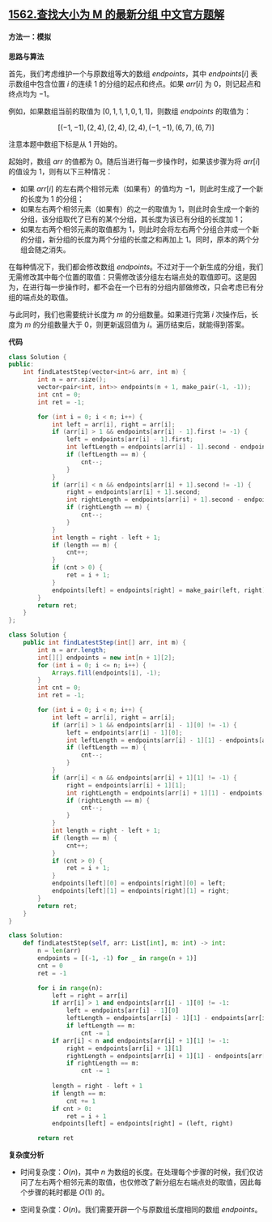 ## [1562.查找大小为 M 的最新分组 中文官方题解](https://leetcode.cn/problems/find-latest-group-of-size-m/solutions/100000/cha-zhao-da-xiao-wei-m-de-zui-xin-fen-zu-by-leetco)
#### 方法一：模拟

**思路与算法**

首先，我们考虑维护一个与原数组等大的数组 $\textit{endpoints}$，其中 $\textit{endpoints}[i]$ 表示数组中包含位置 $i$ 的连续 $1$ 的分组的起点和终点。如果 $\textit{arr}[i]$ 为 $0$，则记起点和终点均为 $-1$。

例如，如果数组当前的取值为 $[0, 1, 1, 1, 0, 1, 1]$，则数组 $\textit{endpoints}$ 的取值为：

$$
[(-1, -1), (2, 4), (2, 4), (2, 4), (-1, -1), (6, 7), (6,7)]
$$

注意本题中数组下标是从 $1$ 开始的。

起始时，数组 $\textit{arr}$ 的值都为 $0$。随后当进行每一步操作时，如果该步骤为将 $\textit{arr}[i]$ 的值设为 $1$，则有以下三种情况：
- 如果 $\textit{arr}[i]$ 的左右两个相邻元素（如果有）的值均为 $-1$，则此时生成了一个新的长度为 $1$ 的分组；
- 如果左右两个相邻元素（如果有）的之一的取值为 $1$，则此时会生成一个新的分组，该分组取代了已有的某个分组，其长度为该已有分组的长度加 $1$；
- 如果左右两个相邻元素的取值都为 $1$，则此时会将左右两个分组合并成一个新的分组，新分组的长度为两个分组的长度之和再加上 $1$。同时，原本的两个分组会随之消失。

在每种情况下，我们都会修改数组 $\textit{endpoints}$。不过对于一个新生成的分组，我们无需修改其中每个位置的取值：只需修改该分组左右端点处的取值即可。这是因为，在进行每一步操作时，都不会在一个已有的分组内部做修改，只会考虑已有分组的端点处的取值。

与此同时，我们也需要统计长度为 $m$ 的分组数量。如果进行完第 $i$ 次操作后，长度为 $m$ 的分组数量大于 $0$，则更新返回值为 $i$。遍历结束后，就能得到答案。

**代码**

```C++ [sol1-C++]
class Solution {
public:
    int findLatestStep(vector<int>& arr, int m) {
        int n = arr.size();
        vector<pair<int, int>> endpoints(n + 1, make_pair(-1, -1));
        int cnt = 0;
        int ret = -1;

        for (int i = 0; i < n; i++) {
            int left = arr[i], right = arr[i];
            if (arr[i] > 1 && endpoints[arr[i] - 1].first != -1) {
                left = endpoints[arr[i] - 1].first;
                int leftLength = endpoints[arr[i] - 1].second - endpoints[arr[i] - 1].first + 1;
                if (leftLength == m) {
                    cnt--;
                }
            }
            if (arr[i] < n && endpoints[arr[i] + 1].second != -1) {
                right = endpoints[arr[i] + 1].second;
                int rightLength = endpoints[arr[i] + 1].second - endpoints[arr[i] + 1].first + 1;
                if (rightLength == m) {
                    cnt--;
                }
            }
            int length = right - left + 1;
            if (length == m) {
                cnt++;
            }
            if (cnt > 0) {
                ret = i + 1;
            }
            endpoints[left] = endpoints[right] = make_pair(left, right);
        }
        return ret;
    }
};
```

```Java [sol1-Java]
class Solution {
    public int findLatestStep(int[] arr, int m) {
        int n = arr.length;
        int[][] endpoints = new int[n + 1][2];
        for (int i = 0; i <= n; i++) {
            Arrays.fill(endpoints[i], -1);
        }
        int cnt = 0;
        int ret = -1;

        for (int i = 0; i < n; i++) {
            int left = arr[i], right = arr[i];
            if (arr[i] > 1 && endpoints[arr[i] - 1][0] != -1) {
                left = endpoints[arr[i] - 1][0];
                int leftLength = endpoints[arr[i] - 1][1] - endpoints[arr[i] - 1][0] + 1;
                if (leftLength == m) {
                    cnt--;
                }
            }
            if (arr[i] < n && endpoints[arr[i] + 1][1] != -1) {
                right = endpoints[arr[i] + 1][1];
                int rightLength = endpoints[arr[i] + 1][1] - endpoints[arr[i] + 1][0] + 1;
                if (rightLength == m) {
                    cnt--;
                }
            }
            int length = right - left + 1;
            if (length == m) {
                cnt++;
            }
            if (cnt > 0) {
                ret = i + 1;
            }
            endpoints[left][0] = endpoints[right][0] = left;
            endpoints[left][1] = endpoints[right][1] = right;
        }
        return ret;
    }
}
```

```Python [sol1-Python3]
class Solution:
    def findLatestStep(self, arr: List[int], m: int) -> int:
        n = len(arr)
        endpoints = [(-1, -1) for _ in range(n + 1)]
        cnt = 0
        ret = -1

        for i in range(n):
            left = right = arr[i]
            if arr[i] > 1 and endpoints[arr[i] - 1][0] != -1:
                left = endpoints[arr[i] - 1][0]
                leftLength = endpoints[arr[i] - 1][1] - endpoints[arr[i] - 1][0] + 1;
                if leftLength == m:
                    cnt -= 1
            if arr[i] < n and endpoints[arr[i] + 1][1] != -1:
                right = endpoints[arr[i] + 1][1]
                rightLength = endpoints[arr[i] + 1][1] - endpoints[arr[i] + 1][0] + 1;
                if rightLength == m:
                    cnt -= 1
            
            length = right - left + 1
            if length == m:
                cnt += 1
            if cnt > 0:
                ret = i + 1
            endpoints[left] = endpoints[right] = (left, right)

        return ret
```

**复杂度分析**

- 时间复杂度：$O(n)$，其中 $n$ 为数组的长度。在处理每个步骤的时候，我们仅访问了左右两个相邻元素的取值，也仅修改了新分组左右端点处的取值，因此每个步骤的耗时都是 $O(1)$ 的。

- 空间复杂度：$O(n)$。我们需要开辟一个与原数组长度相同的数组 $\textit{endpoints}$。